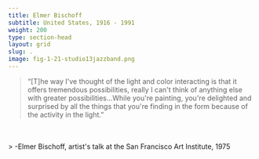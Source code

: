 ```yaml
---
title: Elmer Bischoff
subtitle: United States, 1916 - 1991
weight: 200
type: section-head
layout: grid
slug: .
image: fig-1-21-studio13jazzband.png
---
```

>“[T]he way I've thought of the light and color interacting is that it offers tremendous possibilities, really I can't think of anything else with greater possibilities…While you're painting, you're delighted and surprised by all the things that you're finding in the form because of the activity in the light.”
<br>
<br>
> -Elmer Bischoff, artist's talk at the San Francisco Art Institute, 1975
